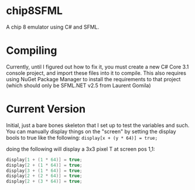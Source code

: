 # chip8SFML
A chip 8 emulator using C# and SFML.

# Compiling
Currently, until I figured out how to fix it, you must create a new C# Core 3.1 console project, and import these files into it to compile.
This also requires using NuGet Package Manager to install the requirements to that project (which should only be SFML.NET v2.5 from Laurent Gomila)

# Current Version
Initial, just a bare bones skeleton that I set up to test the variables and such.  You can manually display things on the "screen" by setting the display bools
to true like the following:
`display[x + (y * 64)] = true;`

doing the following will display a 3x3 pixel T at screen pos 1,1:

```cpp
display[1 + (1 * 64)] = true;
display[2 + (1 * 64)] = true;
display[3 + (1 * 64)] = true;
display[2 + (2 * 64)] = true;
display[2 + (3 * 64)] = true;
```
